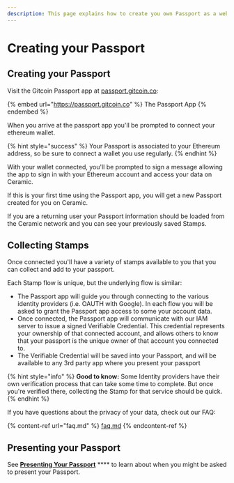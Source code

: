 ```yaml
---
description: This page explains how to create you own Passport as a web3 citizen.
---
```


# Creating your Passport

## Creating your Passport

Visit the Gitcoin Passport app at [passport.gitcoin.co](https://passport.gitcoin.co):

{% embed url="https://passport.gitcoin.co" %}
The Passport App
{% endembed %}

When you arrive at the passport app you'll be prompted to connect your ethereum wallet.

{% hint style="success" %}
Your Passport is associated to your Ethereum address, so be sure to connect a wallet you use regularly.
{% endhint %}

With your wallet connected, you'll be prompted to sign a message allowing the app to sign in with your Ethereum account and access  your data on Ceramic.

If this is your first time using the Passport app, you will get a new Passport created for you on Ceramic.

If you are a returning user your Passport information should be loaded from the Ceramic network and you can see your previously saved Stamps.



## Collecting Stamps

Once connected you'll have a variety of stamps available to you that you can collect and add to your passport.&#x20;

Each Stamp flow is unique, but the underlying flow is similar:&#x20;

* The Passport app will guide you through connecting to the various identity providers (i.e. OAUTH with Google). In each flow you will be asked to grant the Passport app access to some your account data.&#x20;
* Once connected, the Passport app will communicate with our IAM server to issue a signed Verifiable Credential. This credential represents your ownership of that connected account, and allows others to know that your passport is the unique owner of that account you connected to.
* The Verifiable Credential will be saved into your Passport, and will be available to any 3rd party app where you present your passport

{% hint style="info" %}
**Good to know:** Some Identity providers have their own verification process that can take some time to complete. But once you're verified there, collecting the Stamp for that service should be quick.
{% endhint %}



If you have questions about the privacy of your data, check out our FAQ:

{% content-ref url="faq.md" %}
[faq.md](faq.md)
{% endcontent-ref %}

## Presenting your Passport

See [**Presenting Your Passport**](presenting-your-passport.md) **** to learn about when you might be asked to present your Passport.



